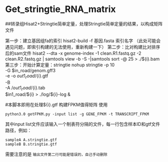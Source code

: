 # Get_stringtie_RNA_matrix
##转录组Hisat2+Stringtie简单定量，处理Stringtie简单定量的结果，以构成矩阵文件

第一步：建立基因组fa的索引
hisat2-build -f  基因.fasta 索引名字
（此处可能会遇见问题，即索引构建的无法使用，重新构建一下）
第二步：比对构建比对排序后的sam文件
hisat2 --dta -x genome-index  -1 clean.R1.fastq.gz -2 clean.R2.fastq.gz | samtools view -b -S -|samtools sort -@ 25 > ./${i}.bam
第三步：开始计算定量：stringtie
nohup stringtie -p 10 \
-G $in_road/genom.gff3 \
-e -o $out1_road/${i}.gtf \
-B \
-A /$out1_road/${i}.tab \
\$in1_road/${i} > ./log/\${i}-log &

#本脚本即用在处理${i}.gtf 构建FPKM值得矩阵
使用
```
python3.0 getFPKM.py -input list -g GENE_FPKM -t TRANSCRIPT_FPKM
```
其中input list文件应该输入一个制表符分隔的文件，每一行包含样本ID和gtf文件路径，例如：
```
sampleA A.stringtie.gtf
sampleB B.stringtie.gtf
```

需要注意的是
``输出文件第二行可能是错误的，自己手动删除``
